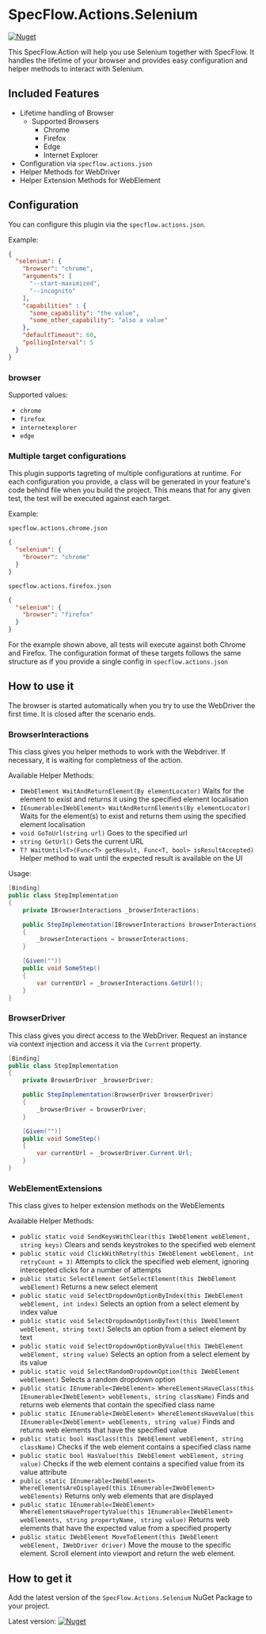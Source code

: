 # SpecFlow.Actions.Selenium

[![Nuget](https://img.shields.io/nuget/v/SpecFlow.Actions.Selenium)](https://www.nuget.org/packages/SpecFlow.Actions.Selenium/)

This SpecFlow.Action will help you use Selenium together with SpecFlow. It handles the lifetime of your browser and provides easy configuration and helper methods to interact with Selenium.

## Included Features

- Lifetime handling of Browser
    - Supported Browsers
        - Chrome
        - Firefox
        - Edge
        - Internet Explorer
- Configuration via `specflow.actions.json`
- Helper Methods for WebDriver
- Helper Extension Methods for WebElement

## Configuration

You can configure this plugin via the  `specflow.actions.json`.

Example:

``` json
{
  "selenium": {
    "browser": "chrome",
    "arguments": [
      "--start-maximized",
      "--incognito"
    ],
    "capabilities" : {
      "some_capability": "the value",
      "some_other_capability": "also a value"
    },
    "defaultTimeout": 60,
    "pollingInterval": 5
  }
}
```

### browser

Supported values:

- `chrome`
- `firefox`
- `internetexplorer`
- `edge`

### Multiple target configurations

This plugin supports tagreting of multiple configurations at runtime. For each configuration you provide, a class will be generated in your feature's code behind file when you build the project. This means that for any given test, the test will be executed against each target.

Example:

```specflow.actions.chrome.json```

``` json
{
  "selenium": {
    "browser": "chrome"
  }
}
```

```specflow.actions.firefox.json```

``` json
{
  "selenium": {
    "browser": "firefox"
  }
}
```

For the example shown above, all tests will execute against both Chrome and Firefox. The configuration format of these targets follows the same structure as if you provide a single config in ```specflow.actions.json```

## How to use it

The browser is started automatically when you try to use the WebDriver the first time.
It is closed after the scenario ends.

### BrowserInteractions

This class gives you helper methods to work with the Webdriver. If necessary, it is waiting for completness of the action.

Available Helper Methods:

- `IWebElement WaitAndReturnElement(By elementLocator)`
  Waits for the element to exist and returns it using the specified element localisation
- `IEnumerable<IWebElement> WaitAndReturnElements(By elementLocator)`
  Waits for the element(s) to exist and returns them using the specified element localisation
- `void GoToUrl(string url)`
  Goes to the specified url
- `string GetUrl()`
  Gets the current URL
- `T? WaitUntil<T>(Func<T> getResult, Func<T, bool> isResultAccepted)`
  Helper method to wait until the expected result is available on the UI

Usage:

``` csharp
[Binding]
public class StepImplementation
{
    private IBrowserInteractions _browserInteractions;

    public StepImplementation(IBrowserInteractions browserInteractions)
    {
        _browserInteractions = browserInteractions;
    }

    [Given("")]
    public void SomeStep()
    {
        var currentUrl = _browserInteractions.GetUrl();
    }
}
```

### BrowserDriver

This class gives you direct access to the WebDriver. Request an instance via context injection and access it via the `Current` property.

``` csharp
[Binding]
public class StepImplementation
{
    private BrowserDriver _browserDriver;

    public StepImplementation(BrowserDriver browserDriver)
    {
        _browserDriver = browserDriver;
    }

    [Given("")]
    public void SomeStep()
    {
        var currentUrl = _browserDriver.Current.Url;
    }
}
```

### WebElementExtensions

This class gives to helper extension methods on the WebElements

Available Helper Methods:


- `public static void SendKeysWithClear(this IWebElement webElement, string keys)`
  Clears and sends keystrokes to the specified web element
- `public static void ClickWithRetry(this IWebElement webElement, int retryCount = 3)`
  Attempts to click the specified web element, ignoring intercepted clicks for a number of attempts
- `public static SelectElement GetSelectElement(this IWebElement webElement)`
  Returns a new select element
- `public static void SelectDropdownOptionByIndex(this IWebElement webElement, int index)`
  Selects an option from a select element by index value
- `public static void SelectDropdownOptionByText(this IWebElement webElement, string text)`
  Selects an option from a select element by text
- `public static void SelectDropdownOptionByValue(this IWebElement webElement, string value)`
  Selects an option from a select element by its value
- `public static void SelectRandomDropdownOption(this IWebElement webElement)`
  Selects a random dropdown option
- `public static IEnumerable<IWebElement> WhereElementsHaveClass(this IEnumerable<IWebElement> webElements, string className)`
  Finds and returns web elements that contain the specified class name
- `public static IEnumerable<IWebElement> WhereElementsHaveValue(this IEnumerable<IWebElement> webElements, string value)`
  Finds and returns web elements that have the specified value
- `public static bool HasClass(this IWebElement webElement, string className)`
  Checks if the web element contains a specified class name
- `public static bool HasValue(this IWebElement webElement, string value)`
  Checks if the web element contains a specified value from its value attribute
- `public static IEnumerable<IWebElement> WhereElementsAreDisplayed(this IEnumerable<IWebElement> webElements)`
  Returns only web elements that are displayed
- `public static IEnumerable<IWebElement> WhereElementsHavePropertyValue(this IEnumerable<IWebElement> webElements, string propertyName, string value)`
  Returns web elements that have the expected value from a specified property
- `public static IWebElement MoveToElement(this IWebElement webElement, IWebDriver driver)`
  Move the mouse to the specific element. Scroll element into viewport and return the web element.

## How to get it

Add the latest version of the `SpecFlow.Actions.Selenium` NuGet Package to your project.

Latest version: [![Nuget](https://img.shields.io/nuget/v/SpecFlow.Actions.Selenium)](https://www.nuget.org/packages/SpecFlow.Actions.Selenium/)
